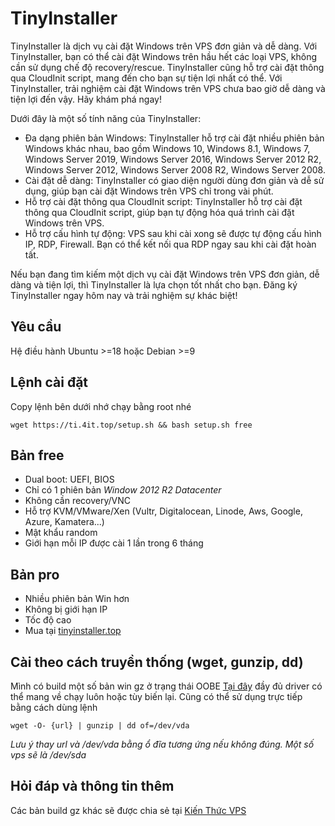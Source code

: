 # TinyInstaller
TinyInstaller là dịch vụ cài đặt Windows trên VPS đơn giản và dễ dàng. Với TinyInstaller, bạn có thể cài đặt Windows trên hầu hết các loại VPS, không cần sử dụng chế độ recovery/rescue. TinyInstaller cũng hỗ trợ cài đặt thông qua CloudInit script, mang đến cho bạn sự tiện lợi nhất có thể. Với TinyInstaller, trải nghiệm cài đặt Windows trên VPS chưa bao giờ dễ dàng và tiện lợi đến vậy. Hãy khám phá ngay!

Dưới đây là một số tính năng của TinyInstaller:

 - Đa dạng phiên bản Windows: TinyInstaller hỗ trợ cài đặt nhiều phiên bản Windows khác nhau, bao gồm Windows 10, Windows 8.1, Windows 7, Windows Server 2019, Windows Server 2016, Windows Server 2012 R2, Windows Server 2012, Windows Server 2008 R2, Windows Server 2008.
 - Cài đặt dễ dàng: TinyInstaller có giao diện người dùng đơn giản và dễ sử dụng, giúp bạn cài đặt Windows trên VPS chỉ trong vài phút.
 - Hỗ trợ cài đặt thông qua CloudInit script: TinyInstaller hỗ trợ cài đặt thông qua CloudInit script, giúp bạn tự động hóa quá trình cài đặt Windows trên VPS.
 - Hỗ trợ cấu hình tự động: VPS sau khi cài xong sẽ được tự động cấu hình IP, RDP, Firewall. Bạn có thể kết nối qua RDP ngay sau khi cài đặt hoàn tất.

Nếu bạn đang tìm kiếm một dịch vụ cài đặt Windows trên VPS đơn giản, dễ dàng và tiện lợi, thì TinyInstaller là lựa chọn tốt nhất cho bạn. Đăng ký TinyInstaller ngay hôm nay và trải nghiệm sự khác biệt!

## Yêu cầu
Hệ điều hành Ubuntu >=18 hoặc Debian >=9
## Lệnh cài đặt

Copy lệnh bên dưới nhớ chạy bằng root nhé

```console
wget https://ti.4it.top/setup.sh && bash setup.sh free
```
## Bản free
* Dual boot: UEFI, BIOS
* Chỉ có 1 phiên bản *Window 2012 R2 Datacenter*
* Không cần recovery/VNC
* Hỗ trợ KVM/VMware/Xen (Vultr, Digitalocean, Linode, Aws, Google, Azure, Kamatera...)
* Mật khẩu random
* Giới hạn mỗi IP được cài 1 lần trong 6 tháng

## Bản pro
* Nhiều phiên bản Win hơn
* Không bị giới hạn IP
* Tốc độ cao
* Mua tại [tinyinstaller.top](https://tinyinstaller.top/pricing)


## Cài theo cách truyền thống (wget, gunzip, dd)
Mình có build một số bản win gz ở trạng thái OOBE [Tại đây](https://bit.ly/3NjRk3W) đầy đủ driver có thể mang về chạy luôn hoặc tùy biến lại.
Cũng có thể sử dụng trực tiếp bằng cách dùng lệnh 
```shell
wget -O- {url} | gunzip | dd of=/dev/vda
```
_Lưu ý thay url và /dev/vda bằng ổ đĩa tương ứng nếu không đúng. Một số vps sẽ là /dev/sda_




## Hỏi đáp và thông tin thêm
Các bản build gz khác sẽ được chia sẻ tại [Kiến Thức VPS](https://www.facebook.com/groups/kienthuc.vps)
